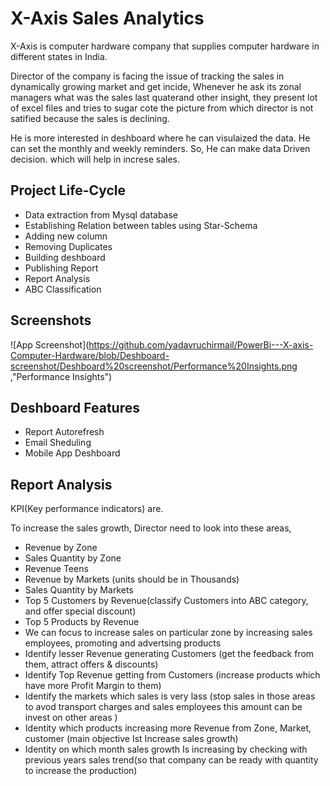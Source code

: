 
# X-Axis Sales Analytics

X-Axis is computer hardware company that supplies computer hardware in different
states in India.

Director of the company is facing the issue of tracking the sales in dynamically growing market and get incide, Whenever he ask its zonal managers what was the sales last quaterand other insight, they present lot of excel files and tries to sugar cote the picture from which director is not satified 
because the sales is declining.

He is more interested in deshboard where he can visulaized the data. He can set the monthly and weekly reminders.
So, He can make data Driven decision. which will help in increse sales.






















































## Project Life-Cycle

- Data extraction from Mysql database
- Establishing Relation between tables using Star-Schema
- Adding new column
- Removing Duplicates
- Building deshboard
- Publishing Report
- Report Analysis
- ABC Classification




## Screenshots

![App Screenshot](https://github.com/yadavruchirmail/PowerBi---X-axis-Computer-Hardware/blob/Deshboard-screenshot/Deshboard%20screenshot/Performance%20Insights.png ,"Performance Insights")


## Deshboard Features

 - Report Autorefresh
 - Email Sheduling
 - Mobile App Deshboard
## Report Analysis
KPI(Key performance indicators) are.

To increase the sales growth, Director need to look into these areas,
- Revenue by Zone
- Sales Quantity by Zone
- Revenue Teens
- Revenue by Markets (units should be in Thousands)
- Sales Quantity by Markets
- Top 5 Customers by Revenue(classify Customers into ABC category, and offer special discount)
- Top 5 Products by Revenue
- We can focus to increase sales on particular zone by increasing sales employees, promoting and advertsing products
- Identify lesser Revenue generating Customers (get the feedback from them, attract offers & discounts)
- Identify Top Revenue getting from Customers (increase products which have more Profit Margin to them)
- Identify the markets which sales is very lass (stop sales in those areas to avod transport charges and sales employees this amount can be invest on other areas )
- Identity which products increasing more Revenue from Zone, Market, customer (main objective Ist Increase sales growth)
-  Identity on which month sales growth Is increasing by checking with previous years sales trend(so that company can be ready with quantity to increase the production)

